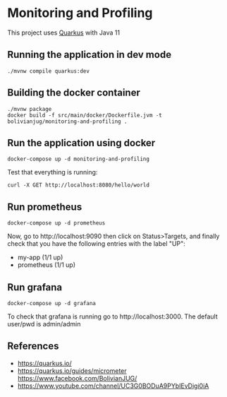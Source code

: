 # Monitoring and Profiling

This project uses [Quarkus](https://quarkus.io/) with Java 11

## Running the application in dev mode

```shell script
./mvnw compile quarkus:dev
```

## Building the docker container
```shell
./mvnw package
docker build -f src/main/docker/Dockerfile.jvm -t bolivianjug/monitoring-and-profiling .
```

## Run the application using docker

```shell
docker-compose up -d monitoring-and-profiling
```

Test that everything is running:
```shell
curl -X GET http://localhost:8080/hello/world
```

## Run prometheus
```shell
docker-compose up -d prometheus
```

Now, go to http://localhost:9090 then click on Status>Targets, and finally check that you have the following entries with the label "UP":

* my-app (1/1 up)
* prometheus  (1/1 up)

## Run grafana

```shell
docker-compose up -d grafana
```

To check that grafana is running go to http://localhost:3000.
The default user/pwd is admin/admin

## References
* https://quarkus.io/
* https://quarkus.io/guides/micrometer
  https://www.facebook.com/BolivianJUG/
* https://www.youtube.com/channel/UC3G0BODuA9PYbIEvDigi0iA
